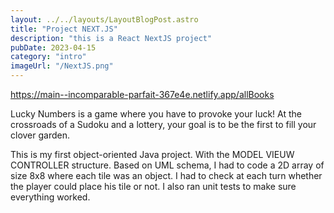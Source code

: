 ```yaml
---
layout: ../../layouts/LayoutBlogPost.astro
title: "Project NEXT.JS"
description: "this is a React NextJS project"
pubDate: 2023-04-15
category: "intro"
imageUrl: "/NextJS.png"
---
```


https://main--incomparable-parfait-367e4e.netlify.app/allBooks

Lucky Numbers is a game where you have to provoke your luck! At the crossroads of a Sudoku and a lottery, your goal is to be the first to fill your clover garden.

This is my first object-oriented Java project. With the MODEL VIEUW CONTROLLER structure. Based on UML schema, I had to code a 2D array of size 8x8 where each tile was an object. I had to check at each turn whether the player could place his tile or not. I also ran unit tests to make sure everything worked.

<!-- # Hi there!

This Markdown file creates a page at `your-domain.com/post1/`

It probably isn't styled much, but Markdown does support:

- **bold** and _italics._
- lists
- [links](https://astro.build)
- and more! -->
